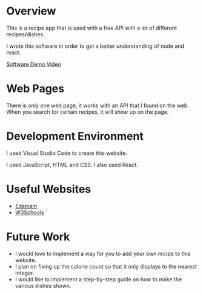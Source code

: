 # Overview

This is a recipe app that is used with a free API with a lot of different recipes/dishes.

I wrote this software in order to get a better understanding of node and react.

[Software Demo Video](https://www.youtube.com/watch?v=GUd7MMwhmBM)

# Web Pages

There is only one web page, it works with an API that I found on the web.  When you search for certain recipes, it will show up on the page.

# Development Environment

I used Visual Studio Code to create this website.

I used JavaScript, HTML and CSS.  I also used React.

# Useful Websites

* [Edamam](https://www.edamam.com/)
* [W3Schools](https://www.w3schools.com/)

# Future Work

* I would love to implement a way for you to add your own recipe to this website.
* I plan on fixing up the calorie count so that it only displays to the nearest integer.
* I would like to implement a step-by-step guide on how to make the various dishes shown.